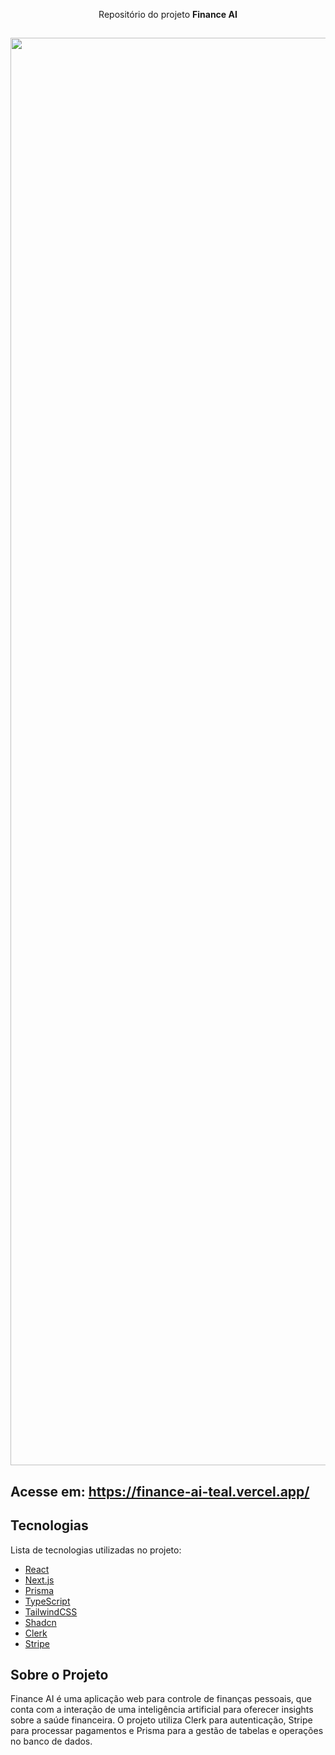 <p align="center">
 Repositório do projeto <b>Finance AI</b>
</p>

<h2 align="center">
 <img width="2284" alt="capa_fsw_6" src="https://github.com/user-attachments/assets/3974d5b9-9926-47d7-8aec-6be6d1ec7631">
</h2>

## Acesse em: https://finance-ai-teal.vercel.app/

## Tecnologias

Lista de tecnologias utilizadas no projeto:

- [React](https://reactjs.org)
- [Next.js](https://nextjs.org/)
- [Prisma](https://www.prisma.io/)
- [TypeScript](https://www.typescriptlang.org/)
- [TailwindCSS](https://tailwindcss.com/)
- [Shadcn](https://ui.shadcn.com/)
- [Clerk](https://clerk.com/)
- [Stripe](https://stripe.com/)

## Sobre o Projeto

Finance AI é uma aplicação web para controle de finanças pessoais, que conta com a interação de uma inteligência artificial para oferecer insights sobre a saúde financeira. O projeto utiliza Clerk para autenticação, Stripe para processar pagamentos e Prisma para a gestão de tabelas e operações no banco de dados.

